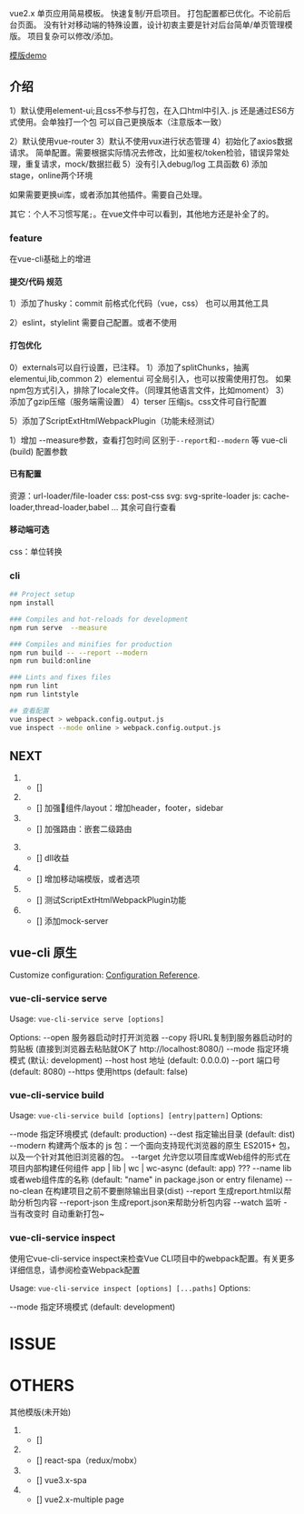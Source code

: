 
vue2.x 单页应用简易模板。
快速复制/开启项目。
打包配置都已优化。不论前后台页面。
没有针对移动端的特殊设置，设计初衷主要是针对后台简单/单页管理模版。
项目复杂可以修改/添加。

[模版demo](https://yalhu.github.io/template-vue2-spa/web)
## 介绍
1）默认使用element-ui;且css不参与打包，在入口html中引入.
  js 还是通过ES6方式使用。会单独打一个包
  可以自己更换版本（注意版本一致）
  <!-- 进过webapck打包的element （css）大小会小一些，但是影响不大 -->
2）默认使用vue-router
3）默认不使用vux进行状态管理
4）初始化了axios数据请求。
  简单配置。需要根据实际情况去修改，比如鉴权/token检验，错误异常处理，重复请求，mock/数据拦截
5）没有引入debug/log 工具函数
6) 添加stage，online两个<!-- 打包 -->环境

如果需要更换ui库，或者添加其他插件。需要自己处理。

其它：个人不习惯写尾`;`。在vue文件中可以看到，其他地方还是补全了的。
### feature
在vue-cli基础上的增进
#### 提交/代码 规范
1）添加了husky：commit 前格式化代码（vue，css）
也可以用其他工具<!-- standard-version ， commitizen ，semver -->
<!-- 
[standard-version](https://www.npmjs.com/package/standard-version)
A utility for versioning using semver and CHANGELOG generation powered by Conventional Commits.
[semver](https://cloud.tencent.com/developer/section/1490271) -->
2）eslint，stylelint 需要自己配置。或者不使用
#### 打包优化
0）externals可以自行设置，已注释。
1）添加了splitChunks，抽离elementui,lib,common
2）elementui 可全局引入，也可以按需使用打包。
如果npm包方式引入，排除了locale文件。（同理其他语言文件，比如moment）
3）添加了gzip压缩（服务端需设置）
4）terser 压缩js。css文件可自行配置
<!-- 5）添加了svg-sprite-loader，如需要可以打开 -->
5）添加了ScriptExtHtmlWebpackPlugin（功能未经测试）
<!-- [script-ext-html-webpack-plugin](https://www.npmjs.com/package/script-ext-html-webpack-plugin) -->

<!-- \##### vue-cli 特殊配置 -->
1）增加 --measure参数，查看打包时间
区别于`--report`和`--modern` 等 vue-cli (build) 配置参数


#### 已有配置
资源：url-loader/file-loader
css: post-css
svg: svg-sprite-loader
js: cache-loader,thread-loader,babel
...
其余可自行查看

#### 移动端可选
css：单位转换

### cli
```sh
## Project setup
npm install

### Compiles and hot-reloads for development
npm run serve  --measure

### Compiles and minifies for production
npm run build -- --report --modern
npm run build:online

### Lints and fixes files
npm run lint
npm run lintstyle

## 查看配置 
vue inspect > webpack.config.output.js
vue inspect --mode online > webpack.config.output.js
```


## NEXT
1. - [] 
2. - [] 加强组件/layout：增加header，footer，sidebar
4. - [] 加强路由：嵌套二级路由
<!-- 2. - [] babel 优化polyfill.貌似preset-env：useBuildIn: usaged 可配置 -->
3. - [] dll收益
4. - [] 增加移动端模版，或者选项
5. - [] 测试ScriptExtHtmlWebpackPlugin功能
6. - [] 添加mock-server

## vue-cli 原生
Customize configuration:  [Configuration Reference](https://cli.vuejs.org/config/).

### vue-cli-service serve
Usage: `vue-cli-service serve [options]`

Options:
--open 服务器启动时打开浏览器
--copy 将URL复制到服务器启动时的剪贴板 (直接到浏览器去粘贴就OK了 http://localhost:8080/)
--mode 指定环境模式 (默认: development)
--host host 地址 (default: 0.0.0.0)
--port 端口号 (default: 8080)
--https 使用https (default: false)


### vue-cli-service build
Usage: `vue-cli-service build [options] [entry|pattern]`
Options:

--mode 指定环境模式 (default: production)
--dest 指定输出目录 (default: dist)
--modern 构建两个版本的 js 包：一个面向支持现代浏览器的原生 ES2015+ 包，以及一个针对其他旧浏览器的包。
--target 允许您以项目库或Web组件的形式在项目内部构建任何组件 app | lib | wc | wc-async (default: app) ???
--name lib或者web组件库的名称 (default: "name" in package.json or entry filename)
--no-clean 在构建项目之前不要删除输出目录(dist)
--report 生成report.html以帮助分析包内容
--report-json 生成report.json来帮助分析包内容
--watch 监听 - 当有改变时 自动重新打包~



### vue-cli-service inspect
使用它vue-cli-service inspect来检查Vue CLI项目中的webpack配置。有关更多详细信息，请参阅检查Webpack配置

Usage: `vue-cli-service inspect [options] [...paths]`
Options:

--mode 指定环境模式 (default: development)


# ISSUE

# OTHERS
其他模版(未开始)
1. - [] 
2. - [] react-spa（redux/mobx）
3. - [] vue3.x-spa
4. - [] vue2.x-multiple page
